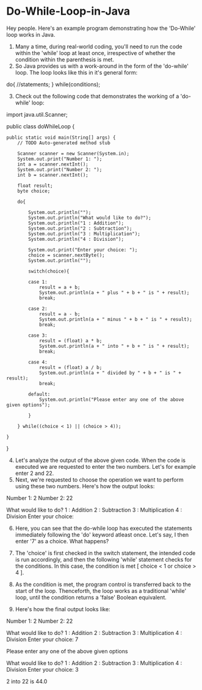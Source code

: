 # Do-While-Loop-in-Java
Hey people. Here's an example program demonstrating how the 'Do-While' loop works in Java.

001) Many a time, during real-world coding, you'll need to run the code within
     the 'while' loop at least once, irrespective of whether the condition
     within the parenthesis is met.
002) So Java provides us with a work-around in the form of the 'do-while' loop.
     The loop looks like this in it's general form:

do{
	//statements;
} while(conditions);

003) Check out the following code that demonstrates the working of a 'do-while'
     loop:

import java.util.Scanner;

public class doWhileLoop {

	public static void main(String[] args) {
		// TODO Auto-generated method stub
		
		Scanner scanner = new Scanner(System.in);
		System.out.print("Number 1: ");
		int a = scanner.nextInt();
		System.out.print("Number 2: ");
		int b = scanner.nextInt();
		
		float result;
		byte choice;
		
		do{
		
			System.out.println("");
			System.out.println("What would like to do?");
			System.out.println("1 : Addition");
			System.out.println("2 : Subtraction");
			System.out.println("3 : Multiplication");
			System.out.println("4 : Division");
		
			System.out.print("Enter your choice: ");
			choice = scanner.nextByte();
			System.out.println("");
			
			switch(choice){
			
			case 1:
				result = a + b;
				System.out.println(a + " plus " + b + " is " + result);
				break;
				
			case 2:
				result = a - b;
				System.out.println(a + " minus " + b + " is " + result);
				break;
				
			case 3:
				result = (float) a * b;
				System.out.println(a + " into " + b + " is " + result);
				break;
				
			case 4:
				result = (float) a / b;
				System.out.println(a + " divided by " + b + " is " + result);
				break;
			
			default:
				System.out.println("Please enter any one of the above given options");
				
			}
			
		} while((choice < 1) || (choice > 4));

	}

}

004) Let's analyze the output of the above given code. When the code is executed
     we are requested to enter the two numbers. Let's for example enter 2 and 22.
005) Next, we're requested to choose the operation we want to perform using these
     two numbers. Here's how the output looks:

Number 1: 2
Number 2: 22

What would like to do?
1 : Addition
2 : Subtraction
3 : Multiplication
4 : Division
Enter your choice: 

006) Here, you can see that the do-while loop has executed the statements
     immediately following the 'do' keyword atleast once. Let's say, I then enter
     '7' as a choice. What happens?
007) The 'choice' is first checked in the switch statement, the intended code is
     run accordingly, and then the following 'while' statement checks for the
     conditions. In this case, the condition is met [ choice < 1 or choice > 4 ].
008) As the condition is met, the program control is transferred back to the
     start of the loop. Thenceforth, the loop works as a traditional 'while'
     loop, until the condition returns a 'false' Boolean equivalent.

009) Here's how the final output looks like:

Number 1: 2
Number 2: 22

What would like to do?
1 : Addition
2 : Subtraction
3 : Multiplication
4 : Division
Enter your choice: 7

Please enter any one of the above given options

What would like to do?
1 : Addition
2 : Subtraction
3 : Multiplication
4 : Division
Enter your choice: 3

2 into 22 is 44.0

